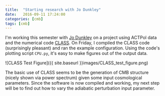 ```yaml
---
title:  "Starting research with Jo Dunkley"
date:   2016-09-11 17:24:00
categories: [cmb]
tags: [cmb]
---
```


I'm working this semester with [Jo Dunkley][jo] on a project using ACTPol data and the numerical code [CLASS][classcode]. On Friday, I compiled the CLASS code (surprisingly pleasant) and ran the example configuration. Using the code's plotting script `CPU.py`, it's easy to make figures out of the output data.

![CLASS Test Figure]({{ site.baseurl }}images/CLASS_test_figure.png)

The basic use of CLASS seems to be the generation of CMB structure (nicely shown via power spectrum) given some input cosmological parameters. Since the software is now compiled and working, my next step will be to find out how to vary the adiabatic perturbation input parameter.


[jo]:        http://physics.princeton.edu/~jdunkley/
[classcode]: http://class-code.net/
